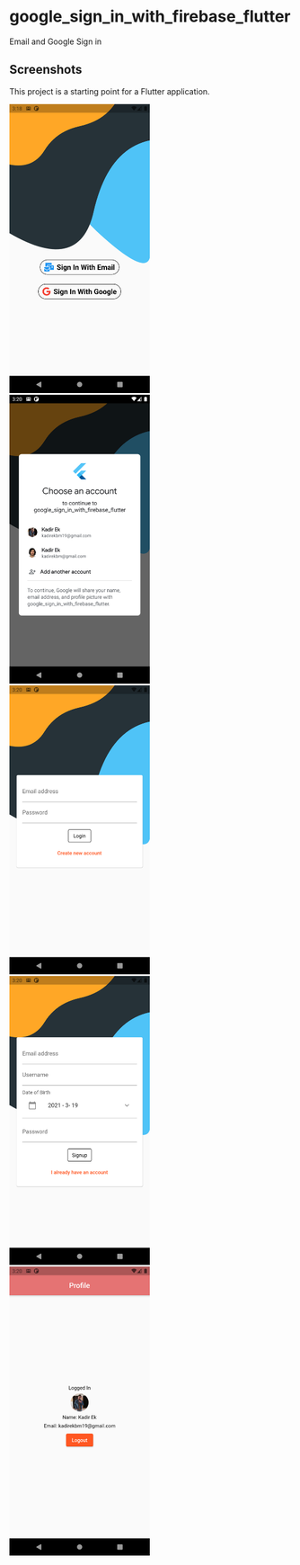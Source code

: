 # google_sign_in_with_firebase_flutter

Email and Google Sign in

## Screenshots

This project is a starting point for a Flutter application.


<p float="left"> 
 <kbd>
  <img src="images/mainPage.png" width=250>
</kbd>
  <kbd>
  <img src="images/googleSignIn.png" width=250>
</kbd>
  <kbd>
  <img src="images/emailSignIn.png" width=250>
</kbd>
  <kbd>
 <img src="images/register.png" width=250>
</kbd>
  <kbd>
  <img src="images/signedIn.png" width=250>
</kbd> 
</p>



